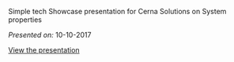 Simple tech Showcase presentation for Cerna Solutions on System properties

*Presented on:* 10-10-2017

[View the presentation](<a href="https://wilsmi.github.io/revealJS/TechShowcase/sys_properties/" target="_blank">)
